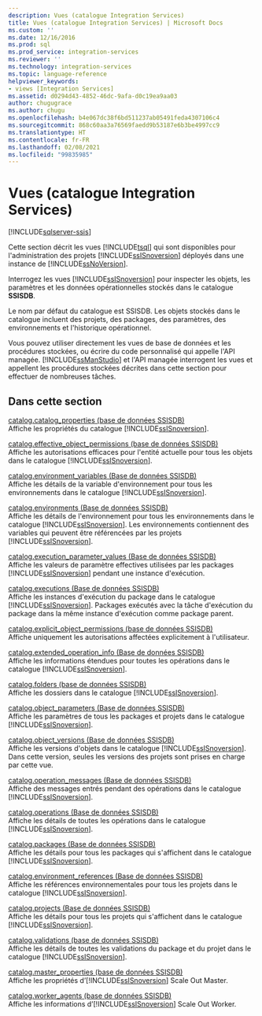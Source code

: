 ```yaml
---
description: Vues (catalogue Integration Services)
title: Vues (catalogue Integration Services) | Microsoft Docs
ms.custom: ''
ms.date: 12/16/2016
ms.prod: sql
ms.prod_service: integration-services
ms.reviewer: ''
ms.technology: integration-services
ms.topic: language-reference
helpviewer_keywords:
- views [Integration Services]
ms.assetid: d0294d43-4852-46dc-9afa-d0c19ea9aa03
author: chugugrace
ms.author: chugu
ms.openlocfilehash: b4e067dc38f6bd511237ab05491feda4307106c4
ms.sourcegitcommit: 868c60aa3a76569faedd9b53187e6b3be4997cc9
ms.translationtype: HT
ms.contentlocale: fr-FR
ms.lasthandoff: 02/08/2021
ms.locfileid: "99835985"
---
```

# <a name="views-integration-services-catalog"></a>Vues (catalogue Integration Services)

[!INCLUDE[sqlserver-ssis](../../includes/applies-to-version/sqlserver-ssis.md)]

  Cette section décrit les vues [!INCLUDE[tsql](../../includes/tsql-md.md)] qui sont disponibles pour l'administration des projets [!INCLUDE[ssISnoversion](../../includes/ssisnoversion-md.md)] déployés dans une instance de [!INCLUDE[ssNoVersion](../../includes/ssnoversion-md.md)].  
  
 Interrogez les vues [!INCLUDE[ssISnoversion](../../includes/ssisnoversion-md.md)] pour inspecter les objets, les paramètres et les données opérationnelles stockés dans le catalogue **SSISDB**.  
  
 Le nom par défaut du catalogue est SSISDB. Les objets stockés dans le catalogue incluent des projets, des packages, des paramètres, des environnements et l'historique opérationnel.  
  
 Vous pouvez utiliser directement les vues de base de données et les procédures stockées, ou écrire du code personnalisé qui appelle l'API managée. [!INCLUDE[ssManStudio](../../includes/ssmanstudio-md.md)] et l'API managée interrogent les vues et appellent les procédures stockées décrites dans cette section pour effectuer de nombreuses tâches.  
  
## <a name="in-this-section"></a>Dans cette section  
 [catalog.catalog_properties &#40;base de données SSISDB&#41;](../../integration-services/system-views/catalog-catalog-properties-ssisdb-database.md)  
 Affiche les propriétés du catalogue [!INCLUDE[ssISnoversion](../../includes/ssisnoversion-md.md)].  
  
 [catalog.effective_object_permissions &#40;base de données SSISDB&#41;](../../integration-services/system-views/catalog-effective-object-permissions-ssisdb-database.md)  
 Affiche les autorisations efficaces pour l'entité actuelle pour tous les objets dans le catalogue [!INCLUDE[ssISnoversion](../../includes/ssisnoversion-md.md)].  
  
 [catalog.environment_variables &#40;Base de données SSISDB&#41;](../../integration-services/system-views/catalog-environment-variables-ssisdb-database.md)  
 Affiche les détails de la variable d'environnement pour tous les environnements dans le catalogue [!INCLUDE[ssISnoversion](../../includes/ssisnoversion-md.md)].  
  
 [catalog.environments &#40;Base de données SSISDB&#41;](../../integration-services/system-views/catalog-environments-ssisdb-database.md)  
 Affiche les détails de l'environnement pour tous les environnements dans le catalogue [!INCLUDE[ssISnoversion](../../includes/ssisnoversion-md.md)]. Les environnements contiennent des variables qui peuvent être référencées par les projets [!INCLUDE[ssISnoversion](../../includes/ssisnoversion-md.md)].  
  
 [catalog.execution_parameter_values &#40;Base de données SSISDB&#41;](../../integration-services/system-views/catalog-execution-parameter-values-ssisdb-database.md)  
 Affiche les valeurs de paramètre effectives utilisées par les packages [!INCLUDE[ssISnoversion](../../includes/ssisnoversion-md.md)] pendant une instance d'exécution.  
  
 [catalog.executions &#40;Base de données SSISDB&#41;](../../integration-services/system-views/catalog-executions-ssisdb-database.md)  
 Affiche les instances d'exécution du package dans le catalogue [!INCLUDE[ssISnoversion](../../includes/ssisnoversion-md.md)]. Packages exécutés avec la tâche d'exécution du package dans la même instance d'exécution comme package parent.  
  
 [catalog.explicit_object_permissions &#40;base de données SSISDB&#41;](../../integration-services/system-views/catalog-explicit-object-permissions-ssisdb-database.md)  
 Affiche uniquement les autorisations affectées explicitement à l'utilisateur.  
  
 [catalog.extended_operation_info &#40;Base de données SSISDB&#41;](../../integration-services/system-views/catalog-extended-operation-info-ssisdb-database.md)  
 Affiche les informations étendues pour toutes les opérations dans le catalogue [!INCLUDE[ssISnoversion](../../includes/ssisnoversion-md.md)].  
  
 [catalog.folders &#40;base de données SSISDB&#41;](../../integration-services/system-views/catalog-folders-ssisdb-database.md)  
 Affiche les dossiers dans le catalogue [!INCLUDE[ssISnoversion](../../includes/ssisnoversion-md.md)].  
  
 [catalog.object_parameters &#40;Base de données SSISDB&#41;](../../integration-services/system-views/catalog-object-parameters-ssisdb-database.md)  
 Affiche les paramètres de tous les packages et projets dans le catalogue [!INCLUDE[ssISnoversion](../../includes/ssisnoversion-md.md)].  
  
 [catalog.object_versions &#40;Base de données SSISDB&#41;](../../integration-services/system-views/catalog-object-versions-ssisdb-database.md)  
 Affiche les versions d'objets dans le catalogue [!INCLUDE[ssISnoversion](../../includes/ssisnoversion-md.md)]. Dans cette version, seules les versions des projets sont prises en charge par cette vue.  
  
 [catalog.operation_messages &#40;Base de données SSISDB&#41;](../../integration-services/system-views/catalog-operation-messages-ssisdb-database.md)  
 Affiche des messages entrés pendant des opérations dans le catalogue [!INCLUDE[ssISnoversion](../../includes/ssisnoversion-md.md)].  
  
 [catalog.operations &#40;Base de données SSISDB&#41;](../../integration-services/system-views/catalog-operations-ssisdb-database.md)  
 Affiche les détails de toutes les opérations dans le catalogue [!INCLUDE[ssISnoversion](../../includes/ssisnoversion-md.md)].  
  
 [catalog.packages &#40;Base de données SSISDB&#41;](../../integration-services/system-views/catalog-packages-ssisdb-database.md)  
 Affiche les détails pour tous les packages qui s'affichent dans le catalogue [!INCLUDE[ssISnoversion](../../includes/ssisnoversion-md.md)].  
  
 [catalog.environment_references &#40;Base de données SSISDB&#41;](../../integration-services/system-views/catalog-environment-references-ssisdb-database.md)  
 Affiche les références environnementales pour tous les projets dans le catalogue [!INCLUDE[ssISnoversion](../../includes/ssisnoversion-md.md)].  
  
 [catalog.projects &#40;Base de données SSISDB&#41;](../../integration-services/system-views/catalog-projects-ssisdb-database.md)  
 Affiche les détails pour tous les projets qui s'affichent dans le catalogue [!INCLUDE[ssISnoversion](../../includes/ssisnoversion-md.md)].  
  
 [catalog.validations &#40;base de données SSISDB&#41;](../../integration-services/system-views/catalog-validations-ssisdb-database.md)  
 Affiche les détails de toutes les validations du package et du projet dans le catalogue [!INCLUDE[ssISnoversion](../../includes/ssisnoversion-md.md)].  
  
[catalog.master_properties &#40;base de données SSISDB&#41;](../../integration-services/system-views/catalog-master-properties-ssisdb-database.md)  
Affiche les propriétés d’[!INCLUDE[ssISnoversion](../../includes/ssisnoversion-md.md)] Scale Out Master.

[catalog.worker_agents &#40;base de données SSISDB&#41;](../../integration-services/system-views/catalog-worker-agents-ssisdb-database.md)  
Affiche les informations d’[!INCLUDE[ssISnoversion](../../includes/ssisnoversion-md.md)] Scale Out Worker.  
